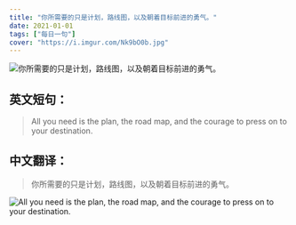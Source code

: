 ```yaml
---
title: "你所需要的只是计划，路线图，以及朝着目标前进的勇气。"
date: 2021-01-01
tags: ["每日一句"]
cover: "https://i.imgur.com/Nk9bO0b.jpg"
---
```


![你所需要的只是计划，路线图，以及朝着目标前进的勇气。](https://i.imgur.com/dfEzB6Q.jpg)

## 英文短句：
> All you need is the plan, the road map, and the courage to press on to your destination.

<!--more-->

## 中文翻译：
> 你所需要的只是计划，路线图，以及朝着目标前进的勇气。

![All you need is the plan, the road map, and the courage to press on to your destination.](https://i.imgur.com/OReucT9.jpg)

